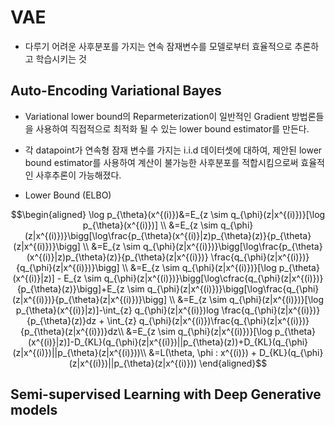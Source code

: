 # VAE
- 다루기 어려운 사후분포를 가지는 연속 잠재변수를 모델로부터 효율적으로 추론하고 학습시키는 것
  
## Auto-Encoding Variational Bayes
- Variational lower bound의 Reparmeterization이 일반적인 Gradient 방법론들을 사용하여 직접적으로 최적화 될 수 있는 lower bound estimator를 만든다.
- 각 datapoint가 연속형 잠재 변수를 가지는 i.i.d 데이터셋에 대하여, 제안된 lower bound estimator를 사용하여 계산이 불가능한 사후분포를 적합시킴으로써 효율적인 사후추론이 가능해졌다.

- Lower Bound (ELBO)

$$\begin{aligned} 
\log p_{\theta}(x^{(i)})&=E_{z \sim q_{\phi}(z|x^{(i)})}[\log p_{\theta}(x^{(i)})] \\
&=E_{z \sim q_{\phi}(z|x^{(i)})}\bigg[\log\frac{p_{\theta}(x^{(i)}|z)p_{\theta}(z)}{p_{\theta}(z|x^{(i)})}\bigg] \\
&=E_{z \sim q_{\phi}(z|x^{(i)})}\bigg[\log\frac{p_{\theta}(x^{(i)}|z)p_{\theta}(z)}{p_{\theta}(z|x^{(i)})} \frac{q_{\phi}(z|x^{(i)})}{q_{\phi}(z|x^{(i)})}\bigg] \\
&=E_{z \sim q_{\phi}(z|x^{(i)})}[\log p_{\theta}(x^{(i)}|z)] - E_{z \sim q_{\phi}(z|x^{(i)})}\bigg[\log\cfrac{q_{\phi}(z|x^{(i)})}{p_{\theta}(z)}\bigg]+E_{z \sim q_{\phi}(z|x^{(i)})}\bigg[\log\frac{q_{\phi}(z|x^{(i)})}{p_{\theta}(z|x^{(i)})}\bigg] \\
&=E_{z \sim q_{\phi}(z|x^{(i)})}[\log p_{\theta}(x^{(i)}|z)]-\int_{z} q_{\phi}(z|x^{(i)})log \frac{q_{\phi}(z|x^{(i)})}{p_{\theta}(z)}dz + \int_{z} q_{\phi}(z|x^{(i)})\frac{q_{\phi}(z|x^{(i)})}{p_{\theta}(z|x^{(i)})}dz\\
&=E_{z \sim q_{\phi}(z|x^{(i)})}[\log p_{\theta}(x^{(i)}|z)]-D_{KL}(q_{\phi}(z|x^{(i)})||p_{\theta}(z))+D_{KL}(q_{\phi}(z|x^{(i)})||p_{\theta}(z|x^{(i)}))\\
&=L(\theta, \phi : x^{(i)}) + D_{KL}(q_{\phi}(z|x^{(i)})||p_{\theta}(z|x^{(i)}))
\end{aligned}$$


## Semi-supervised Learning with Deep Generative models
